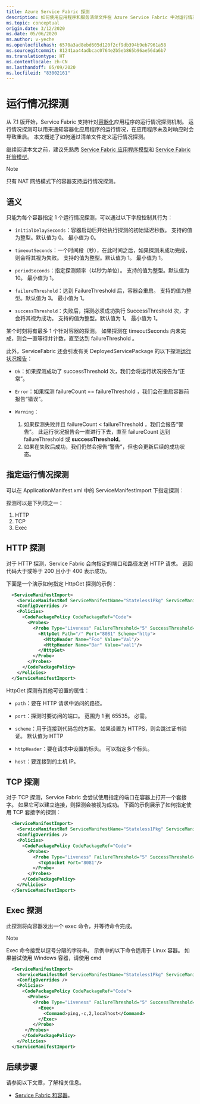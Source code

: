 ```yaml
---
title: Azure Service Fabric 探测
description: 如何使用应用程序和服务清单文件在 Azure Service Fabric 中对运行情况探测进行建模。
ms.topic: conceptual
origin.date: 3/12/2020
ms.date: 05/06/2020
ms.author: v-yeche
ms.openlocfilehash: 6570a3ad8ebd605d120f2cf9db394b9eb7961a58
ms.sourcegitcommit: 81241aa44adbcac0764e2b5eb865b96ae56da6b7
ms.translationtype: HT
ms.contentlocale: zh-CN
ms.lasthandoff: 05/09/2020
ms.locfileid: "83002161"
---
```

# <a name="liveness-probe"></a>运行情况探测
从 7.1 版开始，Service Fabric 支持针对[容器化][containers-introduction-link]应用程序的运行情况探测机制。 运行情况探测可以用来通知容器化应用程序的运行情况，在应用程序未及时响应时会导致重启。
本文概述了如何通过清单文件定义运行情况探测。

继续阅读本文之前，建议先熟悉 [Service Fabric 应用程序模型][application-model-link]和 [Service Fabric 托管模型][hosting-model-link]。

> [!NOTE]
> 只有 NAT 网络模式下的容器支持运行情况探测。

## <a name="semantics"></a>语义
只能为每个容器指定 1 个运行情况探测，可以通过以下字段控制其行为：

* `initialDelaySeconds`：容器启动后开始执行探测的初始延迟秒数。 支持的值为整型。默认值为 0。 最小值为 0。

* `timeoutSeconds`：一个时间段（秒），在此时间之后，如果探测未成功完成，则会将其视为失败。 支持的值为整型。默认值为 1。 最小值为 1。

* `periodSeconds`：指定探测频率（以秒为单位）。 支持的值为整型。默认值为 10。 最小值为 1。

* `failureThreshold`：达到 FailureThreshold 后，容器会重启。 支持的值为整型。默认值为 3。 最小值为 1。

* `successThreshold`：失败后，探测必须成功执行 SuccessThreshold 次，才会将其视为成功。 支持的值为整型。默认值为 1。 最小值为 1。

某个时刻将有最多 1 个针对容器的探测。 如果探测在 timeoutSeconds  内未完成，则会一直等待并计数，直至达到 failureThreshold  。 

此外，ServiceFabric 还会引发有关 DeployedServicePackage 的以下探测[运行状况报告][health-introduction-link]：

* `Ok`：如果探测成功了 successThreshold  次，我们会将运行状况报告为“正常”。

* `Error`：如果探测 failureCount == failureThreshold  ，我们会在重启容器前报告“错误”。

* `Warning`： 
    1. 如果探测失败并且 failureCount < failureThreshold  ，我们会报告“警告”。 此运行状况报告会一直进行下去，直至 failureCount 达到 failureThreshold  或 **successThreshold**。
    2. 如果在失败后成功，我们仍然会报告“警告”，但也会更新后续的成功状态。

## <a name="specifying-liveness-probe"></a>指定运行情况探测

可以在 ApplicationManifest.xml 中的 ServiceManifestImport 下指定探测：

探测可以是下列项之一：

1. HTTP
2. TCP
3. Exec 

## <a name="http-probe"></a>HTTP 探测

对于 HTTP 探测，Service Fabric 会向指定的端口和路径发送 HTTP 请求。 返回代码大于或等于 200 且小于 400 表示成功。

下面是一个演示如何指定 HttpGet 探测的示例：

```xml
  <ServiceManifestImport>
    <ServiceManifestRef ServiceManifestName="Stateless1Pkg" ServiceManifestVersion="1.0.0" />
    <ConfigOverrides />
    <Policies>
      <CodePackagePolicy CodePackageRef="Code">
        <Probes>
          <Probe Type="Liveness" FailureThreshold="5" SuccessThreshold="2" InitialDelaySeconds="10" PeriodSeconds="30" TimeoutSeconds="20">
            <HttpGet Path="/" Port="8081" Scheme="http">
              <HttpHeader Name="Foo" Value="Val"/>
              <HttpHeader Name="Bar" Value="val1"/>
            </HttpGet>
          </Probe>
        </Probes>
      </CodePackagePolicy>
    </Policies>
  </ServiceManifestImport>
```

HttpGet 探测有其他可设置的属性：

* `path`：要在 HTTP 请求中访问的路径。

* `port`：探测时要访问的端口。 范围为 1 到 65535。 必需。

* `scheme`：用于连接到代码包的方案。 如果设置为 HTTPS，则会跳过证书验证。 默认值为 HTTP

* `httpHeader`：要在请求中设置的标头。 可以指定多个标头。

* `host`：要连接到的主机 IP。

## <a name="tcp-probe"></a>TCP 探测

对于 TCP 探测，Service Fabric 会尝试使用指定的端口在容器上打开一个套接字。 如果它可以建立连接，则探测会被视为成功。 下面的示例展示了如何指定使用 TCP 套接字的探测：

```xml
  <ServiceManifestImport>
    <ServiceManifestRef ServiceManifestName="Stateless1Pkg" ServiceManifestVersion="1.0.0" />
    <ConfigOverrides />
    <Policies>
      <CodePackagePolicy CodePackageRef="Code">
        <Probes>
          <Probe Type="Liveness" FailureThreshold="5" SuccessThreshold="2" InitialDelaySeconds="10" PeriodSeconds="30" TimeoutSeconds="20">
            <TcpSocket Port="8081"/>
          </Probe>
        </Probes>
      </CodePackagePolicy>
    </Policies>
  </ServiceManifestImport>
```

## <a name="exec-probe"></a>Exec 探测

此探测将向容器发出一个 exec 命令，并等待命令完成。

> [!NOTE]
> Exec 命令接受以逗号分隔的字符串。 示例中的以下命令适用于 Linux 容器。
> 如果尝试使用 Windows 容器，请使用 <Command>cmd</Command>

```xml
  <ServiceManifestImport>
    <ServiceManifestRef ServiceManifestName="Stateless1Pkg" ServiceManifestVersion="1.0.0" />
    <ConfigOverrides />
    <Policies>
      <CodePackagePolicy CodePackageRef="Code">
        <Probes>
          <Probe Type="Liveness" FailureThreshold="5" SuccessThreshold="2" InitialDelaySeconds="10" PeriodSeconds="30" TimeoutSeconds="20">
            <Exec>
              <Command>ping,-c,2,localhost</Command>
            </Exec>
          </Probe>        
       </Probes>
      </CodePackagePolicy>
    </Policies>
  </ServiceManifestImport>
```

## <a name="next-steps"></a>后续步骤
请参阅以下文章，了解相关信息。
* [Service Fabric 和容器][containers-introduction-link]。

<!-- Links -->

[containers-introduction-link]: service-fabric-containers-overview.md
[health-introduction-link]: service-fabric-health-introduction.md
[application-model-link]: service-fabric-application-model.md
[hosting-model-link]: service-fabric-hosting-model.md

<!-- Update_Description: new article about probes codepackage -->
<!--NEW.date: 05/06/2020-->